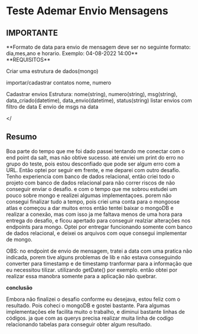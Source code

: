 <h1>Teste Ademar Envio Mensagens</h1>

<h2>IMPORTANTE</h2>
**Formato de data para envio de mensagem deve ser no seguinte formato: dia,mes,ano e horario. Exemplo: 04-08-2022 14:00**

<br>
**REQUISITOS**
<p>
Criar uma estrutura de dados(mongo)

importar/cadastrar contatos
nome, numero

Cadastrar envios 
	Estrutura:
		nome(string), 
		numero(string), 
		msg(string), 
		data_criado(datetime), 
		data_envio(datetime), 
		status(string)
listar envios com filtro de data
E envio de msgs na data
<p>

</
<h2>Resumo</h2> 

<p>
Boa parte do tempo que me foi dado passei tentando me conectar com o end point da salt, mas não obtive sucesso. até enviei um print do erro no grupo do teste, pois estou desconfiado que pode ser algum erro com a URL.
Então optei por seguir em frente, e me deparei com outro desafio. Tenho experiencia com banco de dados relacional, então criei todo o projeto com banco de dados relacional para não correr riscos de não conseguir enviar o desafio. e com o tempo que me sobrou estudei um pouco sobre mongo e realizei algumas implementaçoes. porem não consegui finalizar tudo a tempo, pois criei uma conta para o mongoose atlas e começou a dar muitos erros então tentei baixar o mongoDB e realizar a conexão, mas com isso ja me faltava menos de uma hora para entrega do desafio, e ficou apertado para conseguir realziar alterações nos endpoints para mongo.
Optei por entregar funcionando somente com banco de dados relacional, e deixei os arquivos com oque consegui implementar de mongo.

OBS: no endpoint de envio de mensagem, tratei a data com uma pratica não indicada, porem tive alguns problemas de lib e não estava conseguindo converter para timestamp e de timestamp tranformar para a informação que eu necessitou tilizar. utilizando getDate() por exemplo. então obtei por realizar essa manobra somente para a aplicação não quebrar.
</p>

**conclusão**

<p>
Embora não finalizei o desafio conforme eu desejava, estou feliz com o resultado. Pois coheci o mongoDB e gostei bastante. Para algumas implementações ele facilita muito o trabalho, e diminui bastante linhas de códigos. ja que com as querys precisa realizar muita linha de codigo relacionando tabelas para conseguir obter algum resultado. 
</p>
